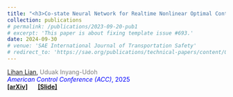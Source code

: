 ```yaml
---
title: "<h3>Co-state Neural Network for Realtime Nonlinear Optimal Control with Input Constraints</h3>"
collection: publications
# permalink: /publications/2023-09-20-pub1
# excerpt: 'This paper is about fixing template issue #693.'
date: 2024-09-30
# venue: 'SAE International Journal of Transportation Safety'
# redirect_to: 'https://sae.org/publications/technical-papers/content/09-11-02-0012/'
---
```


<u>Lihan Lian</u>, <span style="color: gray;">Uduak Inyang-Udoh</span><br>
<span style="color: blue;">*American Control Conference (ACC)*, 2025 </span><br>
<i class="fa-solid fa-book-open"></i> [**[arXiv]**](https://arxiv.org/) &nbsp;&nbsp;&nbsp;&nbsp;
<i class="fa-solid fa-file"></i> [**[Slide]**](../files/presentation-IBRC.pdf)